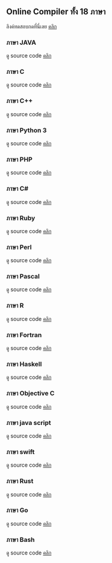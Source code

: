 ## Online Compiler ทั้ง 18 ภาษา

ลิงค์ทดสอบกดที่นี่เลย [คลิก](https://www.onlinegdb.com/)

### ภาษา JAVA

ดู source code [คลิก](https://github.com/Nickzaahhaahha/CPSC231_Online_Compiler/blob/master/JAVA)

### ภาษา C

ดู source code [คลิก](https://github.com/Nickzaahhaahha/CPSC231_Online_Compiler/blob/master/C)

### ภาษา C++

ดู source code [คลิก](https://github.com/Nickzaahhaahha/CPSC231_Online_Compiler/blob/master/C%2B%2B)

### ภาษา Python 3

ดู source code [คลิก](https://github.com/Nickzaahhaahha/CPSC231_Online_Compiler/blob/master/Python%203)

### ภาษา PHP

ดู source code [คลิก](https://github.com/Nickzaahhaahha/CPSC231_Online_Compiler/blob/master/PHP)

### ภาษา C#

ดู source code [คลิก](https://github.com/Nickzaahhaahha/CPSC231_Online_Compiler/blob/master/C%23)

### ภาษา Ruby

ดู source code [คลิก](https://github.com/Nickzaahhaahha/CPSC231_Online_Compiler/blob/master/Ruby)

### ภาษา Perl

ดู source code [คลิก](https://github.com/Nickzaahhaahha/CPSC231_Online_Compiler/blob/master/Perl)

### ภาษา Pascal

ดู source code [คลิก](https://github.com/Nickzaahhaahha/CPSC231_Online_Compiler/blob/master/Pascal)

### ภาษา R

ดู source code [คลิก](https://github.com/Nickzaahhaahha/CPSC231_Online_Compiler/blob/master/R)

### ภาษา Fortran

ดู source code [คลิก](https://github.com/Nickzaahhaahha/CPSC231_Online_Compiler/blob/master/Fortran)

### ภาษา Haskell

ดู source code [คลิก](https://github.com/Nickzaahhaahha/CPSC231_Online_Compiler/blob/master/Haskell)

### ภาษา Objective C

ดู source code [คลิก](https://github.com/Nickzaahhaahha/CPSC231_Online_Compiler/blob/master/Objective%20C)

### ภาษา java script

ดู source code [คลิก](https://github.com/Nickzaahhaahha/CPSC231_Online_Compiler/blob/master/javascript)

### ภาษา swift

ดู source code [คลิก](https://github.com/Nickzaahhaahha/CPSC231_Online_Compiler/blob/master/swift)

### ภาษา Rust

ดู source code [คลิก](https://github.com/Nickzaahhaahha/CPSC231_Online_Compiler/blob/master/Rust)

### ภาษา Go

ดู source code [คลิก](https://github.com/Nickzaahhaahha/CPSC231_Online_Compiler/blob/master/Go)

### ภาษา Bash

ดู source code [คลิก](https://github.com/Nickzaahhaahha/CPSC231_Online_Compiler/blob/master/Bash)

